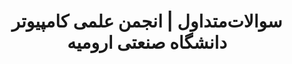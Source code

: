 ---
slug: faqs
title: سوالات‌متداول | انجمن علمی کامپیوتر دانشگاه صنعتی ارومیه
description: سوالات‌متداول در رابطه با فعالیت‌های انجمن
heading: سوالات‌متداول
format: page
---